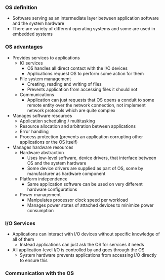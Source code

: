 ### OS definition
- Software serving as an intermediate layer between application software and the system hardware 
- There are variety of different operating systems and some are used in embedded systems

### OS advantages
- Provides services to applications
	- IO services
		- OS handles all direct contact with the I/O devices
		- Applications request OS to perform some action for them
	- File system management
		- Creating, reading and writing of files
		- Prevents application from accessing files it should not
	- Communications
		- Application can just requests that OS opens a conduit to some remote entity over the network connection, not implement network protocols which are quite complex
- Manages software resources
	- Application scheduling / multitasking
	- Resource allocation and arbitration between applications
	- Error handling
	- Process protection (prevents an application corrupting other applications or the OS itself)
- Manages hardware resources
	- Hardware abstraction
		- Uses low-level software, device drivers, that interface between OS and the system hardware
		- Some device drivers are supplied as part of OS, some by manufacturer as hardware component
	- Platform independence
		- Same application software can be used on very different hardware configurations
	- Power management
		- Manipulates processor clock speed per workload
		- Manages power states of attached devices to minimize power consumption

### I/O Services
- Applications can interact with I/O devices without specific knowledge of all of them
	- Instead applications can just ask the OS for services it needs
- All application-level I/O is controlled by and goes through the OS
	- System hardware prevents applications from accessing I/O directly to ensure this

### Communication with the OS